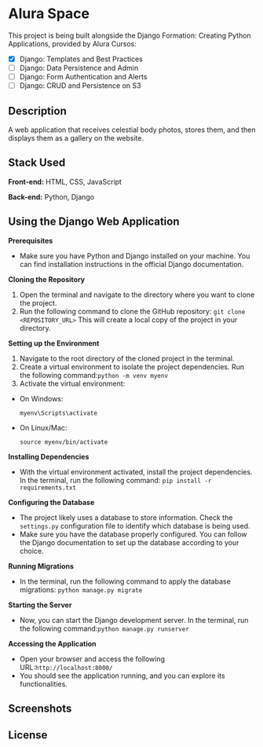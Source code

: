 
# Alura Space

This project is being built alongside the Django Formation: Creating Python Applications, provided by Alura Cursos:
- [x] Django: Templates and Best Practices
- [ ] Django: Data Persistence and Admin
- [ ] Django: Form Authentication and Alerts
- [ ] Django: CRUD and Persistence on S3

## Description
A web application that receives celestial body photos, stores them, and then displays them as a gallery on the website.


## Stack Used

**Front-end:** HTML, CSS, JavaScript

**Back-end:** Python, Django


## Using the Django Web Application

**Prerequisites**
- Make sure you have Python and Django installed on your machine. You can find installation instructions in the official Django documentation.

**Cloning the Repository**
1. Open the terminal and navigate to the directory where you want to clone the project.
2. Run the following command to clone the GitHub repository: `git clone <REPOSITORY_URL>`
This will create a local copy of the project in your directory.

**Setting up the Environment**
1. Navigate to the root directory of the cloned project in the terminal.
2. Create a virtual environment to isolate the project dependencies. Run the following command:`python -m venv myenv`
3. Activate the virtual environment:
- On Windows:
  ```
  myenv\Scripts\activate
  ```
- On Linux/Mac:
  ```
  source myenv/bin/activate
  ```

**Installing Dependencies**
- With the virtual environment activated, install the project dependencies. In the terminal, run the following command: `pip install -r requirements.txt`

**Configuring the Database**
- The project likely uses a database to store information. Check the `settings.py` configuration file to identify which database is being used.
- Make sure you have the database properly configured. You can follow the Django documentation to set up the database according to your choice.

**Running Migrations**
- In the terminal, run the following command to apply the database migrations: `python manage.py migrate`

**Starting the Server**
- Now, you can start the Django development server. In the terminal, run the following command:`python manage.py runserver`

**Accessing the Application**
- Open your browser and access the following URL:`http://localhost:8000/`
- You should see the application running, and you can explore its functionalities.

  
## Screenshots




## License



